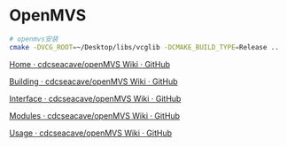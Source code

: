 # OpenMVS



```bash
# openmvs安装
cmake -DVCG_ROOT=~/Desktop/libs/vcglib -DCMAKE_BUILD_TYPE=Release ..
```

[Home · cdcseacave/openMVS Wiki · GitHub](https://github.com/cdcseacave/openMVS/wiki)

[Building · cdcseacave/openMVS Wiki · GitHub](https://github.com/cdcseacave/openMVS/wiki/Building)

[Interface · cdcseacave/openMVS Wiki · GitHub](https://github.com/cdcseacave/openMVS/wiki/Interface)

[Modules · cdcseacave/openMVS Wiki · GitHub](https://github.com/cdcseacave/openMVS/wiki/Modules)

[Usage · cdcseacave/openMVS Wiki · GitHub](https://github.com/cdcseacave/openMVS/wiki/Usage)

